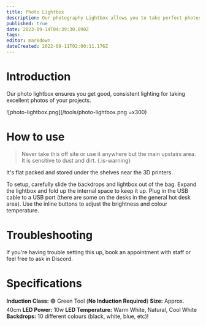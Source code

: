 ```yaml
---
title: Photo Lightbox
description: Our photography Lightbox allows you to take perfect photos of your projects (as long as they fit inside)!
published: true
date: 2023-09-14T04:39:30.090Z
tags: 
editor: markdown
dateCreated: 2022-08-11T02:00:11.176Z
---
```


# Introduction
Our photo lightbox ensures you get good, consistent lighting for taking excellent photos of your projects.

![photo-lightbox.png](/tools/photo-lightbox.png =x300)

# How to use
> Never take this off site or use it anywhere but the main upstairs area. It is sensitive to dust and dirt.
{.is-warning}


It's flat packed and stored under the shelves near the 3D printers.

To setup, carefully slide the backdrops and lightbox out of the bag. Expand the lightbox and fold up the internal space to keep it up. Plug in the USB cable to a USB port (there are some on the desks in the general hot desk area). Use the inline buttons to adjust the brightness and colour temperature.

# Troubleshooting
If you're having trouble setting this up, book an appointment with staff or feel free to ask in Discord.

# Specifications
**Induction Class:** 🟢 Green Tool (**No Induction Required**)
**Size:** Approx. 40cm
**LED Power:** 10w
**LED Temperature:** Warm White, Natural, Cool White
**Backdrops:** 10 different colours (black, white, blue, etc)!